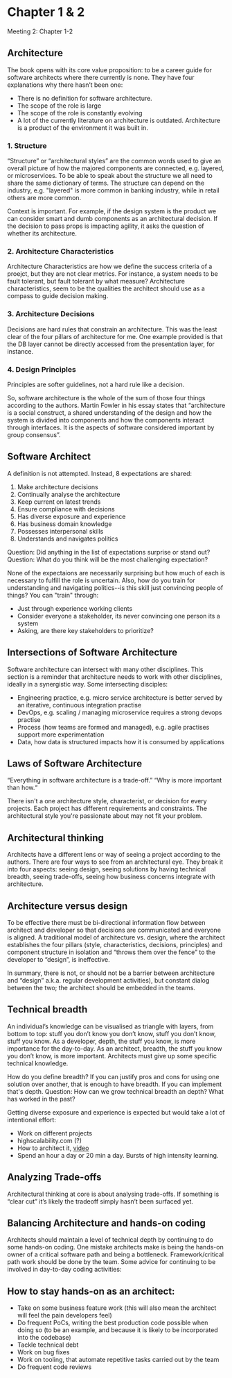 # Chapter 1 & 2

Meeting 2: Chapter 1-2

## Architecture
The book opens with its core value proposition: to be a career guide for software architects where there currently is none.
They have four explanations why there hasn’t been one:
- There is no definition for software architecture.
- The scope of the role is large
- The scope of the role is constantly evolving
- A lot of the currently literature on architecture is outdated. Architecture is a product of the environment it was built in.

### 1. Structure
“Structure” or “architectural styles” are the common words used to give an overall picture of how the majored components are connected, e.g. layered, or microservices. To be able to speak about the structure we all need to share the same dictionary of terms. The structure can depend on the industry, e.g. "layered" is more common in banking industry, while in retail others are more common.

Context is important. For example, if the design system is the product we can consider smart and dumb components as an architectural decision. If the decision to pass props is impacting agility, it asks the question of whether its architecture.

### 2. Architecture Characteristics
Architecture Characteristics are how we define the success criteria of a proejct, but they are not clear metrics. For instance, a system needs to be fault tolerant, but fault tolerant by what measure? Architecture characteristics, seem to be the qualities the architect should use as a compass to guide decision making.

### 3. Architecture Decisions
Decisions are hard rules that constrain an architecture. This was the least clear of the four pillars of architecture for me. One example provided is that the DB layer cannot be directly accessed from the presentation layer, for instance.

### 4. Design Principles
Principles are softer guidelines, not a hard rule like a decision.

So, software architecture is the whole of the sum of those four things according to the authors. Martin Fowler in his essay states that “architecture is a social construct, a shared understanding of the design and how the system is divided into components and how the components interact through interfaces. It is the aspects of software considered important by group consensus”.

## Software Architect
A definition is not attempted. Instead, 8 expectations are shared:
1. Make architecture decisions
2. Continually analyse the architecture
3. Keep current on latest trends
4. Ensure compliance with decisions
5. Has diverse exposure and experience
6. Has business domain knowledge
7. Possesses interpersonal skills
8. Understands and navigates politics

Question: Did anything in the list of expectations surprise or stand out?
Question: What do you think will be the most challenging expectation?

None of the expectaions are necessarily surprising but how much of each is necessary to fulfill the role is uncertain. Also, how do you train for understanding and navigating politics--is this skill just convincing people of things? You can "train" through:
- Just through experience working clients
- Consider everyone a stakeholder, its never convincing one person its a system
- Asking, are there key stakeholders to prioritize?

## Intersections of Software Architecture
Software architecture can intersect with many other disciplines. This section is a reminder that architecture needs to work with other disciplines, ideally in a synergistic way.
Some intersecting disciples:
- Engineering practice, e.g. micro service architecture is better served by an iterative, continuous integration practise
- DevOps, e.g. scaling / managing microservice requires a strong devops practise
- Process (how teams are formed and managed), e.g. agile practises support more experimentation
- Data, how data is structured impacts how it is consumed by applications

## Laws of Software Architecture
“Everything in software architecture is a trade-off.”
“Why is more important than how.“

There isn't a one architecture style, characterist, or decision for every projects. Each project has different requirements and constraints. The architectural style you're passionate about may not fit your problem.

## Architectural thinking
Architects have a different lens or way of seeing a project according to the authors. There are four ways to see from an architectural eye. They break it into four aspects: seeing design, seeing solutions by having technical breadth, seeing trade-offs, seeing how business concerns integrate with architecture.

## Architecture versus design
To be effective there must be bi-directional information flow between architect and developer so that decisions are communicated and everyone is aligned. A traditional model of architecture vs. design, where the architect establishes the four pillars (style, characteristics, decisions, principles) and component structure in isolation and “throws them over the fence” to the developer to “design”, is ineffective. 

In summary, there is not, or should not be a barrier between architecture and “design” a.k.a. regular development activities), but constant dialog between the two; the architect should be embedded in the teams.

## Technical breadth
An individual’s knowledge can be visualised as triangle with layers, from bottom to top: stuff you don’t know you don’t know, stuff you don’t know, stuff you know. As a developer, depth, the stuff you know, is more importance for the day-to-day. As an architect, breadth, the stuff you know you don’t know, is more important. Architects must give up some specific technical knowledge.

How do you define breadth? If you can justify pros and cons for using one solution over another, that is enough to have breadth. If you can implement that's depth.
Question: How can we grow technical breadth an depth? What has worked in the past?

Getting diverse exposure and experience is expected but would take a lot of intentional effort:
- Work on different projects
- highscalability.com (?)
- How to architect it, [video](https://www.youtube.com/watch?v=QOtCpD23118&list=PLhr1KZpdzukdeX8mQ2qO73bg6UKQHYsHb)
- Spend an hour a day or 20 min a day. Bursts of high intensity learning.

## Analyzing Trade-offs
Architectural thinking at core is about analysing trade-offs. If something is “clear cut” it’s likely the tradeoff simply hasn’t been surfaced yet.

## Balancing Architecture and hands-on coding
Architects should maintain a level of technical depth by continuing to do some hands-on coding. One mistake architects make is being the hands-on owner of a critical software path and being a bottleneck. Framework/critical path work should be done by the team. Some advice for continuing to be involved in day-to-day coding activities:

## How to stay hands-on as an architect:
- Take on some business feature work (this will also mean the architect will feel the pain developers feel)
- Do frequent PoCs, writing the best production code possible when doing so (to be an example, and because it is likely to be incorporated into the codebase)
- Tackle technical debt
- Work on bug fixes
- Work on tooling, that automate repetitive tasks carried out by the team
- Do frequent code reviews
